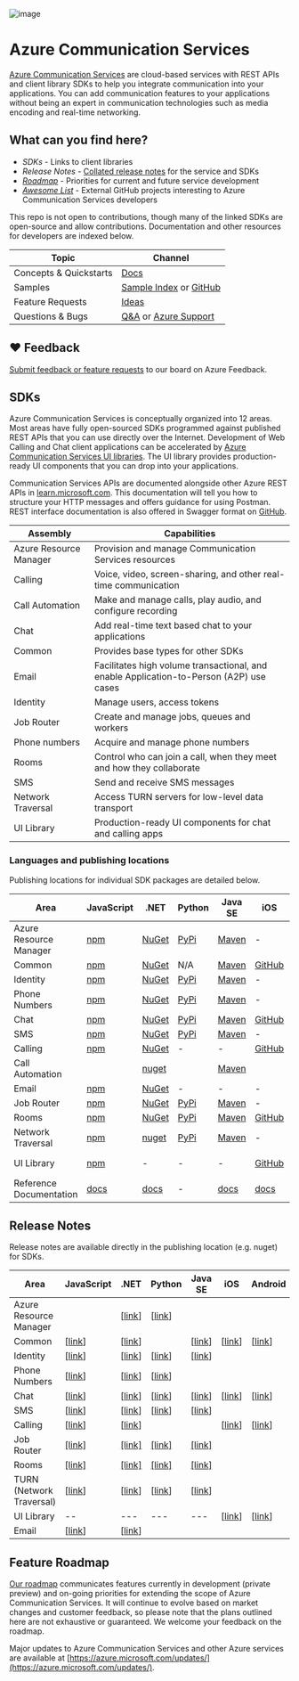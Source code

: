![image](https://github.com/user-attachments/assets/7fcaa6d5-6425-4573-859b-1b1cf9d1fc05)

# Azure Communication Services

[Azure Communication Services](https://docs.microsoft.com/azure/communication-services/overview) are cloud-based services with REST APIs and client library SDKs to help you integrate communication into your applications. You can add communication features to your applications without being an expert in communication technologies such as media encoding and real-time networking. 

## What can you find here?

- *SDKs* - Links to client libraries
- *Release Notes* - [Collated release notes](https://github.com/Azure/Communication/tree/master/releasenotes) for the service and SDKs
- [*Roadmap*](https://github.com/Azure/Communication/blob/master/roadmap.md) - Priorities for current and future service development
- [*Awesome List*](https://github.com/Azure/Communication/blob/master/Awesome.md) - External GitHub projects interesting to Azure Communication Services developers

This repo is not open to contributions, though many of the linked SDKs are open-source and allow contributions. Documentation and other resources for developers are indexed below.

| Topic            | Channel                             |
|------------------|------------------------------|
|Concepts & Quickstarts | [Docs](https://docs.microsoft.com/azure/communication-services/overview) 
|Samples | [Sample Index](https://github.com/Azure/Communication/blob/master/Sample-index.md) or [GitHub](https://github.com/orgs/Azure-Samples/repositories?language=&q=communication&sort=&type=) 
| Feature Requests | [Ideas](https://feedback.azure.com/d365community/forum/81ff6d2b-0c25-ec11-b6e6-000d3a4f0858)                     |
| Questions & Bugs | [Q&A](https://docs.microsoft.com/answers/topics/azure-communication-services.html) or [Azure Support](https://docs.microsoft.com/azure/azure-portal/supportability/how-to-create-azure-support-request) |

## ❤️ Feedback

[Submit feedback or feature requests](https://feedback.azure.com/d365community/forum/81ff6d2b-0c25-ec11-b6e6-000d3a4f0858) to our board on Azure Feedback.

## SDKs

Azure Communication Services is conceptually organized into 12 areas. Most areas have fully open-sourced SDKs programmed against published REST APIs that you can use directly over the Internet. Development of Web Calling and Chat client applications can be accelerated by [Azure Communication Services UI libraries](https://azure.github.io/communication-ui-library). The UI library provides production-ready UI components that you can drop into your applications.

Communication Services APIs are documented alongside other Azure REST APIs in [learn.microsoft.com](https://learn.microsoft.com/rest/api/communication/). This documentation will tell you how to structure your HTTP messages and offers guidance for using Postman. REST interface documentation is also offered in Swagger format on [GitHub](https://github.com/Azure/azure-rest-api-specs).

| Assembly               | Capabilities                                                    |
|------------------------|-----------------------------------------------------------------|
| Azure Resource Manager | Provision and manage Communication Services resources           |
| Calling                | Voice, video, screen-sharing, and other real-time communication |
| Call Automation        | Make and manage calls, play audio, and configure recording      |
| Chat                   | Add real-time text based chat to your applications              |
| Common                 | Provides base types for other SDKs                              |
| Email                  | Facilitates high volume transactional, and enable Application-to-Person (A2P) use cases               |
| Identity               | Manage users, access tokens                                     |
| Job Router             | Create and manage jobs, queues and workers                      |
| Phone numbers          | Acquire and manage phone numbers                                |
| Rooms                  | Control who can join a call, when they meet and how they collaborate |
| SMS                    | Send and receive SMS messages                                   |
| Network Traversal      | Access TURN servers for low-level data transport                |
| UI Library             | Production-ready UI components for chat and calling apps        |

### Languages and publishing locations

Publishing locations for individual SDK packages are detailed below.

| Area | JavaScript | .NET | Python | Java SE | iOS | Android | Other|
| -------------- | ---------- | ---- | ------ | ---- | -------------- | -------------- | ------------------------------ |
| Azure Resource Manager | [npm](https://www.npmjs.com/package/@azure/arm-communication) | [NuGet](https://www.nuget.org/packages/Azure.ResourceManager.Communication) | [PyPi](https://pypi.org/project/azure-mgmt-communication/) | [Maven](https://search.maven.org/search?q=azure-resourcemanager-communication)  | - | - | [Go via GitHub](https://github.com/Azure/azure-sdk-for-go/releases/tag/v52.5.0) |
| Common | [npm](https://www.npmjs.com/package/@azure/communication-common) | [NuGet](https://www.nuget.org/packages/Azure.Communication.Common/)| N/A| [Maven](https://search.maven.org/search?q=a:azure-communication-common) | [GitHub](https://github.com/Azure/azure-sdk-for-ios/releases)| [Maven](https://search.maven.org/artifact/com.azure.android/azure-communication-common) | -|
| Identity | [npm](https://www.npmjs.com/package/@azure/communication-identity) | [NuGet](https://www.nuget.org/packages/Azure.Communication.Identity)| [PyPi](https://pypi.org/project/azure-communication-identity/)| [Maven](https://search.maven.org/search?q=a:azure-communication-identity) | -| -| -|
| Phone Numbers | [npm](https://www.npmjs.com/package/@azure/communication-phone-numbers) | [NuGet](https://www.nuget.org/packages/Azure.Communication.PhoneNumbers)| [PyPi](https://pypi.org/project/azure-communication-phonenumbers/)| [Maven](https://search.maven.org/search?q=a:azure-communication-phonenumbers) | -| -| -|
| Chat | [npm](https://www.npmjs.com/package/@azure/communication-chat)| [NuGet](https://www.nuget.org/packages/Azure.Communication.Chat) | [PyPi](https://pypi.org/project/azure-communication-chat/) | [Maven](https://search.maven.org/search?q=a:azure-communication-chat) | [GitHub](https://github.com/Azure/azure-sdk-for-ios/releases)| [Maven](https://search.maven.org/search?q=a:azure-communication-chat) | -|
| SMS| [npm](https://www.npmjs.com/package/@azure/communication-sms) | [NuGet](https://www.nuget.org/packages/Azure.Communication.Sms)| [PyPi](https://pypi.org/project/azure-communication-sms/) | [Maven](https://search.maven.org/artifact/com.azure/azure-communication-sms) | -| -| -|
| Calling| [npm](https://www.npmjs.com/package/@azure/communication-calling) | [NuGet](https://www.nuget.org/packages/Azure.Communication.Calling.WindowsClient) | -| - | [GitHub](https://github.com/Azure/Communication/releases) | [Maven](https://search.maven.org/artifact/com.azure.android/azure-communication-calling/)| -|
|Call Automation||[nuget](https://www.nuget.org/packages/Azure.Communication.CallingServer/)||[Maven](https://search.maven.org/artifact/com.azure/azure-communication-callingserver)
|Email | [npm](https://www.npmjs.com/package/@azure/communication-email) | [NuGet](https://www.nuget.org/packages/Azure.Communication.Email) | - | - | - | - | - |
| Job Router | [npm](https://www.npmjs.com/package/@azure-rest/communication-job-router) | [NuGet](https://www.nuget.org/packages/Azure.Communication.JobRouter) | [PyPi](https://pypi.org/project/azure-communication-jobrouter/) | [Maven](https://search.maven.org/search?q=a:azure-communication-jobrouter) | - | - | - |
| Rooms | [npm](https://www.npmjs.com/package/@azure/communication-rooms/v/1.0.0-beta.1) | [NuGet](https://www.nuget.org/packages/Azure.Communication.Rooms/1.0.0-beta.1) | [PyPi](https://pypi.org/project/azure-communication-rooms/) | [Maven](https://repo1.maven.org/maven2/com/azure/azure-communication-rooms/1.0.0-beta.2/) | [GitHub](https://github.com/Azure/Communication/releases/tag/v2.3.0-beta.1) | [Maven](https://search.maven.org/artifact/com.azure.android/azure-communication-calling/2.4.0-beta.1/aar) | - |
|Network Traversal| [npm](https://www.npmjs.com/package/@azure/communication-network-traversal)|[nuget](https://www.nuget.org/packages/Azure.Communication.NetworkTraversal/) |  [PyPi](https://pypi.org/project/azure-communication-networktraversal/)| [Maven](https://search.maven.org/search?q=a:azure-communication-networktraversal) | - | - |
| UI Library| [npm](https://www.npmjs.com/package/@azure/communication-react) | - | - | - | [GitHub](https://github.com/Azure/communication-ui-library-ios) | [GitHub](https://github.com/Azure/communication-ui-library-android) | [GitHub](https://github.com/Azure/communication-ui-library), [Storybook](https://azure.github.io/communication-ui-library/?path=/story/overview--page) |
| Reference Documentation | [docs](https://azure.github.io/azure-sdk-for-js/communication.html) | [docs](https://azure.github.io/azure-sdk-for-net/communication.html)| -| [docs](http://azure.github.io/azure-sdk-for-java/communication.html) | [docs](/objectivec/communication-services/calling/)| [docs](/java/api/com.azure.android.communication.calling)| -|

## Release Notes

Release notes are available directly in the publishing location (e.g. nuget) for SDKs.

| **Area**| **JavaScript** | **.NET** | **Python**  | **Java SE** | **iOS** | **Android**| **Other** |
|--|--|---|---|---|-|--|-|
| Azure Resource Manager | | [[link](https://github.com/Azure/azure-sdk-for-net/blob/master/sdk/communication/Azure.ResourceManager.Communication/CHANGELOG.md)] | [[link](https://github.com/Azure/azure-sdk-for-python/blob/master/sdk/communication/azure-mgmt-communication/CHANGELOG.md)]| |||  |
| Common  | [[link](https://github.com/Azure/azure-sdk-for-js/blob/master/sdk/communication/communication-common/CHANGELOG.md)]  | [[link](https://github.com/Azure/azure-sdk-for-net/blob/master/sdk/communication/Azure.Communication.Common/CHANGELOG.md)] | | [[link](https://github.com/Azure/azure-sdk-for-java/blob/master/sdk/communication/azure-communication-common/CHANGELOG.md)]|[[link](https://github.com/Azure/azure-sdk-for-ios/blob/master/CHANGELOG.md)]| [[link](https://github.com/Azure/azure-sdk-for-android/tree/master/sdk/communication/azure-communication-common)]|  |
| Identity| [[link](https://github.com/Azure/azure-sdk-for-js/blob/master/sdk/communication/communication-identity/CHANGELOG.md)]| [[link](https://github.com/Azure/azure-sdk-for-net/tree/master/sdk/communication/Azure.Communication.Identity)]| [[link](https://github.com/Azure/azure-sdk-for-python/blob/master/sdk/communication/azure-communication-identity/CHANGELOG.md)]  | [[link](https://github.com/Azure/azure-sdk-for-java/blob/master/sdk/communication/azure-communication-identity/CHANGELOG.md)] |||  |
| Phone Numbers| [[link](https://github.com/Azure/azure-sdk-for-js/blob/master/sdk/communication/communication-phone-numbers/CHANGELOG.md)] | [[link](https://github.com/Azure/azure-sdk-for-net/blob/master/sdk/communication/Azure.Communication.PhoneNumbers/CHANGELOG.md)] | [[link](https://github.com/Azure/azure-sdk-for-python/blob/master/sdk/communication/azure-communication-phonenumbers/CHANGELOG.md)] | |||  |
| Chat | [[link](https://github.com/Azure/azure-sdk-for-js/blob/master/sdk/communication/communication-chat/CHANGELOG.md)] | [[link](https://github.com/Azure/azure-sdk-for-net/blob/master/sdk/communication/Azure.Communication.Chat/CHANGELOG.md)]| [[link](https://github.com/Azure/azure-sdk-for-python/blob/master/sdk/communication/azure-communication-chat/CHANGELOG.md)]| [[link](https://github.com/Azure/azure-sdk-for-java/blob/master/sdk/communication/azure-communication-chat/CHANGELOG.md)]  |[[link](https://github.com/Azure/azure-sdk-for-ios/blob/main/sdk/communication/AzureCommunicationChat/CHANGELOG.md)]| [[link](https://github.com/Azure/azure-sdk-for-android/blob/master/sdk/communication/azure-communication-chat/CHANGELOG.md)] |  |
| SMS  | [[link](https://github.com/Azure/azure-sdk-for-js/blob/master/sdk/communication/communication-sms/CHANGELOG.md)]  | [[link](https://github.com/Azure/azure-sdk-for-net/blob/master/sdk/communication/Azure.Communication.Sms/CHANGELOG.md)] | [[link](https://github.com/Azure/azure-sdk-for-python/blob/master/sdk/communication/azure-communication-sms/CHANGELOG.md)] | [[link](https://github.com/Azure/azure-sdk-for-java/blob/master/sdk/communication/azure-communication-sms/CHANGELOG.md)]|||  |
| Calling | [[link](https://github.com/Azure/Communication/blob/master/releasenotes/acs-javascript-calling-library-release-notes.md)] | [[link](https://github.com/Azure/Communication/blob/master/releasenotes/acs-calling-windowsclient-sdk-release-notes.md)]| | | [[link](https://github.com/Azure/Communication/blob/master/releasenotes/acs-calling-ios-sdk-release-notes.md)] | [[link](https://github.com/Azure/Communication/blob/master/releasenotes/acs-calling-android-sdk-release-notes.md)] | |
| Job Router | [[link]](https://github.com/Azure/azure-sdk-for-js/blob/main/sdk/communication/communication-job-router-rest/CHANGELOG.md) | [[link]](https://github.com/Azure/azure-sdk-for-net/blob/main/sdk/communication/Azure.Communication.JobRouter/CHANGELOG.md) | [[link]](https://github.com/Azure/azure-sdk-for-python/blob/main/sdk/communication/azure-communication-jobrouter/CHANGELOG.md) | [[link]](https://github.com/Azure/azure-sdk-for-java/blob/main/sdk/communication/azure-communication-jobrouter/CHANGELOG.md) | | | |
| Rooms | [[link]](https://github.com/Azure/azure-sdk-for-js/blob/main/sdk/communication/communication-rooms/CHANGELOG.md) | [[link]](https://github.com/Azure/azure-sdk-for-net/blob/main/sdk/communication/Azure.Communication.Rooms/CHANGELOG.md) | [[link]](https://github.com/Azure/azure-sdk-for-python/blob/main/sdk/communication/azure-communication-rooms/CHANGELOG.md) | [[link]](https://github.com/Azure/azure-sdk-for-java/blob/main/sdk/communication/azure-communication-rooms/CHANGELOG.md) | | | |
| TURN (Network Traversal) | [[link](https://github.com/Azure/azure-sdk-for-js/blob/main/sdk/communication/communication-network-traversal/CHANGELOG.md)] |[[link](https://github.com/Azure/azure-sdk-for-net/blob/main/sdk/communication/Azure.Communication.NetworkTraversal/CHANGELOG.md)] |[[link](https://github.com/Azure/azure-sdk-for-python/blob/main/sdk/communication/azure-communication-networktraversal/CHANGELOG.md)] |[[link](https://github.com/Azure/azure-sdk-for-java/blob/main/sdk/communication/azure-communication-networktraversal/CHANGELOG.md)]  | | |
|UI Library|--|---|---|---|[[link](https://github.com/Azure/communication-ui-library-ios/blob/main/CHANGELOG.md)] | [[link](https://github.com/Azure/communication-ui-library-android/blob/main/CHANGELOG.md)]|-|
| Email | [[link](https://github.com/Azure/azure-sdk-for-js/blob/main/sdk/communication/communication-email/CHANGELOG.md)] | [[link](https://github.com/Azure/azure-sdk-for-net/blob/main/sdk/communication/Azure.Communication.Email/CHANGELOG.md)]| | |||  |

## Feature Roadmap

[Our roadmap](roadmap.md) communicates features currently in development (private preview) and on-going priorities for extending the scope of Azure Communication Services. It will continue to evolve based on market changes and customer feedback, so please note that the plans outlined here are not exhaustive or guaranteed. We welcome your feedback on the roadmap.

Major updates to Azure Communication Services and other Azure services are available at [https://azure.microsoft.com/updates/](https://azure.microsoft.com/updates/). <!--A project view of the roadmap is [also available here](https://github.com/Azure/Communication/projects/1).--> 



